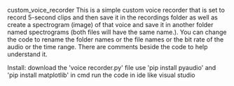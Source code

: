 custom_voice_recorder
This is a simple custom voice recorder that is set to record 5-second clips and then save it in the recordings folder as well as create a spectrogram (image) of that voice and save it in another folder named spectrograms (both files will have the same name.). You can change the code to rename the folder names or the file names or the bit rate of the audio or the time range. There are comments beside the code to help understand it.

Install:
download the 'voice recorder.py' file
use 'pip install pyaudio' and 'pip install matplotlib' in cmd
run the code in ide like visual studio
